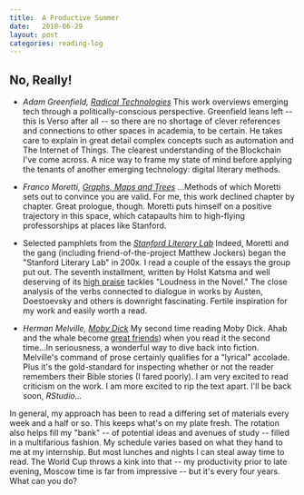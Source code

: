 ```yaml
---
title:  A Productive Summer
date:   2018-06-29
layout: post
categories: reading-log
---
```


## No, Really!

*	*Adam Greenfield, [Radical Technologies](https://www.versobooks.com/books/2742-radical-technologies)*
	This work overviews emerging tech through a politically-conscious perspective. Greenfield leans left -- this is Verso after all -- so there are no shortage of clever references and connections to other spaces in academia, to be certain. He takes care to explain in great detail complex concepts such as automation and The Internet of Things. The clearest understanding of the Blockchain I've come across. A nice way to frame my state of mind before applying the tenants of another emerging technology: digital literary methods.

*	*Franco Moretti, [Graphs, Maps and Trees](https://www.versobooks.com/books/261-graphs-maps-trees)*
	...Methods of which Moretti sets out to convince you are valid. For me, this work declined chapter by chapter. Great prologue, though. Moretti puts himself on a positive trajectory in this space, which catapaults him to high-flying professorships at places like Stanford.

*	Selected pamphlets from the *[Stanford Literary Lab](https://litlab.stanford.edu/pamphlets/)*
	Indeed, Moretti and the gang (including friend-of-the-project Matthew Jockers) began the "Stanford Literary Lab" in 200x. I read a couple of the essays the group put out. The seventh installment, written by Holst Katsma and well deserving of its [high praise](https://english.stanford.edu/news/english-major-holst-katsma-wins-kennedy-honors-prize) tackles "Loudness in the Novel." The close analysis of the verbs connected to dialogue in works by Austen, Doestoevsky and others is downright fascinating. Fertile inspiration for my work and easily worth a read.

*	*Herman Melville, [Moby Dick](http://books.wwnorton.com/books/webad.aspx?id=4294995407)*
	My second time reading Moby Dick. Ahab and the whale become [great friends](https://getyarn.io/yarn-clip/1ffe0365-cc09-47d0-8bd2-988c512ca608)) when you read it the second time...In seriousness, a wonderful way to dive back into fiction. Melville's command of prose certainly qualifies for a "lyrical" accolade. Plus it's the gold-standard for inspecting whether or not the reader remembers their Bible stories (I fared poorly). I am very excited to read criticism on the work. I am more excited to rip the text apart. I'll be back soon, *RStudio...*

In general, my approach has been to read a differing set of materials every week and a half or so. This keeps what's on my plate fresh. The rotation also helps fill my "bank" -- of potential ideas and avenues of study -- filled in a multifarious fashion. My schedule varies based on what they hand to me at my internship. But most lunches and nights I can steal away time to read. The World Cup throws a kink into that -- my productivity prior to late evening, Moscow time is far from impressive -- but it's every four years. What can you do?